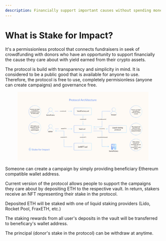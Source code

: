 ```yaml
---
description: Financially support important causes without spending money
---
```


# What is Stake for Impact?

It's a permissionless protocol that connects fundraisers in seek of crowdfunding with donors who have an opportunity to support financially the cause they care about with yield earned from their crypto assets.

The protocol is build with transparency and simplicity in mind. It is considered to be a public good that is available for anyone to use. Therefore, the protocol is free to use, completely permisionless (anyone can create campaigns) and governance free.

<figure><img src="https://github.com/stake-for-impact/stake-for-impact-contracts/blob/main/docs/src/.gitbook/assets/SFIarchitecture.png" alt=""><figcaption></figcaption></figure>

Someone can create a campaign by simply providing beneficiary Ethereum compatible wallet address.

Current version of the protocol allows people to support the campaigns they care about by depositing ETH to the respective vault. In return, stakers receive an NFT representing their stake in the protocol.

Deposited ETH will be staked with one of liquid staking providers (Lido, Rocket Pool, FraxETH, etc.)

The staking rewards from all user's deposits in the vault will be transferred to beneficary's wallet address.

The principal (donor's stake in the protocol) can be withdraw at anytime.

